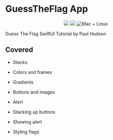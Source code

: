 # GuessTheFlag App
<p align="center">
    <img src="https://img.shields.io/badge/Swift-5.2-orange.svg" />
    <img src="https://img.shields.io/badge/xcode-11.4-brightgreen.svg" />
    <img src="https://img.shields.io/badge/platforms-mac+linux-brightgreen.svg?style=flat" alt="Mac + Linux" />
</p>

Guess The Flag SwiftUI Tutorial by Paul Hudson

## Covered
* Stacks
* Colors and frames
* Gradients
* Buttons and images
* Alert

* Stacking up buttons
* Showing alert
* Styling flags
